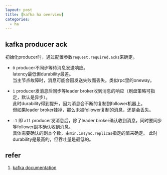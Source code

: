 ```yaml
---
layout: post
title: [kafka ha overview]
categories:
  - ha
---
```


## kafka producer ack
初始化producer时，通过配置参数`request.required.acks`来确定。
* `0` 
producer不同步等待消息发送响应。  
latency最低但durability最差。  
当主节点故障时，消息可能会因发送失败而丢失。类似rpc里的oneway。

* `1`
producer发消息后同步等leader broker收到消息的响应（刷盘策略可指定，默认是异步）。  
此时durability得到提升，因为消息会不断的复制到follower机器上。  
但如果leader broker挂掉，那么未被follower复制的消息，还是会丢失。

* `-1` 即 `all`
producer发消息后，除了leader broker确认收到消息，同时要同步等follower副本确认收到消息。  
具体需要确认的副本个数，由`min.insync.replicas`指定的值来确定。
此时durability是最高的，但吞吐量是最低的。


## refer
1. [kafka documentation](https://kafka.apache.org/documentation/)